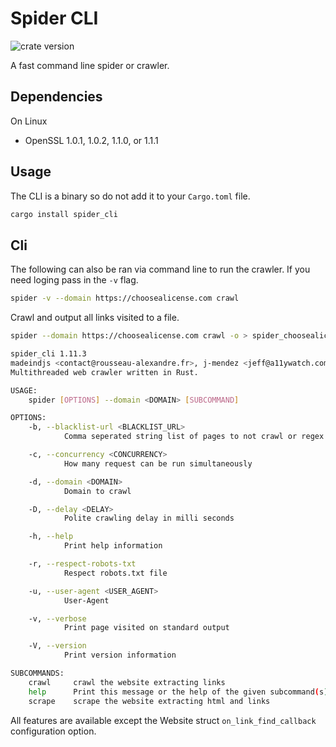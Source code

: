 # Spider CLI

![crate version](https://img.shields.io/crates/v/spider.svg)

A fast command line spider or crawler.

## Dependencies

On Linux

- OpenSSL 1.0.1, 1.0.2, 1.1.0, or 1.1.1

## Usage

The CLI is a binary so do not add it to your `Cargo.toml` file.

```sh
cargo install spider_cli
```

## Cli

The following can also be ran via command line to run the crawler.
If you need loging pass in the `-v` flag.

```sh
spider -v --domain https://choosealicense.com crawl
```

Crawl and output all links visited to a file.

```sh
spider --domain https://choosealicense.com crawl -o > spider_choosealicense.json
```

```sh
spider_cli 1.11.3
madeindjs <contact@rousseau-alexandre.fr>, j-mendez <jeff@a11ywatch.com>
Multithreaded web crawler written in Rust.

USAGE:
    spider [OPTIONS] --domain <DOMAIN> [SUBCOMMAND]

OPTIONS:
    -b, --blacklist-url <BLACKLIST_URL>
            Comma seperated string list of pages to not crawl or regex with feature enabled

    -c, --concurrency <CONCURRENCY>
            How many request can be run simultaneously

    -d, --domain <DOMAIN>
            Domain to crawl

    -D, --delay <DELAY>
            Polite crawling delay in milli seconds

    -h, --help
            Print help information

    -r, --respect-robots-txt
            Respect robots.txt file

    -u, --user-agent <USER_AGENT>
            User-Agent

    -v, --verbose
            Print page visited on standard output

    -V, --version
            Print version information

SUBCOMMANDS:
    crawl     crawl the website extracting links
    help      Print this message or the help of the given subcommand(s)
    scrape    scrape the website extracting html and links
```

All features are available except the Website struct `on_link_find_callback` configuration option.

